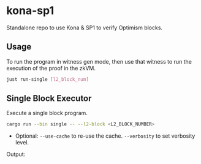 # kona-sp1

Standalone repo to use Kona & SP1 to verify Optimism blocks.

## Usage

To run the program in witness gen mode, then use that witness to run the execution of the proof in the zkVM.

```bash
just run-single [l2_block_num]
```

## Single Block Executor

Execute a single block program.

```bash
cargo run --bin single -- --l2-block <L2_BLOCK_NUMBER>
```

- Optional: `--use-cache` to re-use the cache. `--verbosity` <LEVEL> to set verbosity level.

Output:
```

```
